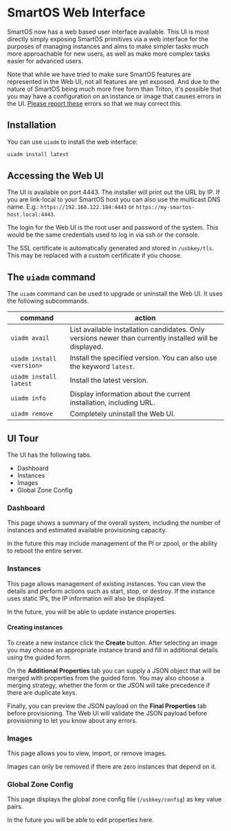 # SmartOS Web Interface

SmartOS now has a web based user interface available. This UI is most directly
simply exposing SmartOS primitives via a web interface for the purposes of
managing instances and aims to make simpler tasks much more approachable for new
users, as well as make more complex tasks easier for advanced users.

Note that while we have tried to make sure SmartOS features are represented in
the Web UI, not all features are yet exposed. And due to the nature of SmartOS
being much more free form than Triton, it's possible that you may have a
configuration on an instance or image that causes errors in the UI.
[Please report these][i] errors so that we may correct this.

[i]: https://github.com/TritonDataCenter/smartos-ui/issues

## Installation

You can use `uiadm` to install the web interface:

```sh
uiadm install latest
```

## Accessing the Web UI

The UI is available on port 4443. The installer will print out the URL
by IP. If you are link-local to your SmartOS host you can also use the
multicast DNS name. E.g.: `https://192.168.122.184:4443` or
`https://my-smartos-host.local:4443`.

The login for the Web UI is the root user and password of the system.
This would be the same credentials used to log in via ssh or the console.

The SSL certificate is automatically generated and stored in `/usbkey/tls`. This
may be replaced with a custom certificate if you choose.

## The `uiadm` command

The `uiadm` command can be used to upgrade or uninstall the Web UI. It uses the
following subcommands.

<!-- markdownlint-disable line-length -->

| command                   | action                                                                                                  |
| ------------------------- | ------------------------------------------------------------------------------------------------------- |
| `uiadm avail`             | List available installation candidates. Only versions newer than currently installed will be displayed. |
| `uiadm install <version>` | Install the specified version. You can also use the keyword `latest`.                                   |
| `uiadm install latest`    | Install the latest version.                                                                             |
| `uiadm info`              | Display information about the current installation, including URL.                                      |
| `uiadm remove`            | Completely uninstall the Web UI.                                                                        |

<!-- markdownlint-enable line-length -->

## UI Tour

The UI has the following tabs.

* Dashboard
* Instances
* Images
* Global Zone Config

### Dashboard

This page shows a summary of the overall system, including the number of
instances and estimated available provisioning capacity.

In the future this may include management of the PI or zpool, or the ability
to reboot the entire server.

### Instances

This page allows management of existing instances. You can view the details and
perform actions such as start, stop, or destroy. If the instance uses static
IPs, the IP information will also be displayed.

In the future, you will be able to update instance properties.

#### Creating instances

To create a new instance click the **Create** button. After selecting an image
you may choose an appropriate instance brand and fill in additional details
using the guided form.

On the **Additional Properties** tab you can supply a JSON object that will
be merged with properties from the guided form. You may also choose a merging
strategy, whether the form or the JSON will take precedence if there are
duplicate keys.

Finally, you can preview the JSON payload on the **Final Properties** tab
before provisioning. The Web UI will validate the JSON payload before
provisioning to let you know about any errors.

### Images

This page allows you to view, import, or remove images.

Images can only be removed if there are zero instances that depend on it.

### Global Zone Config

This page displays the global zone config file (`/usbkey/config`) as key value
pairs.

In the future you will be able to edit properties here.
